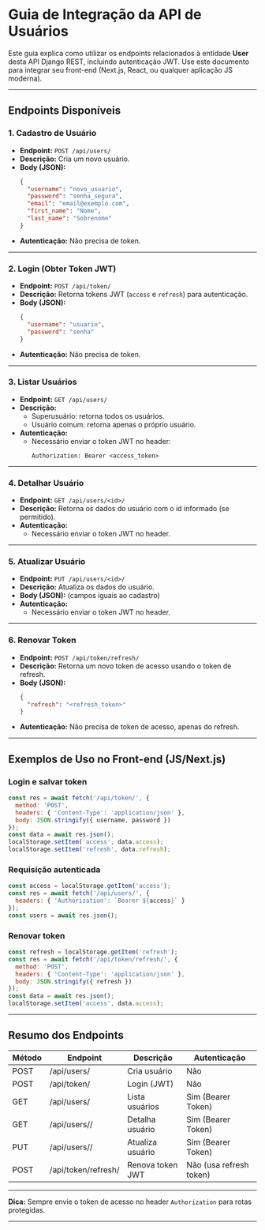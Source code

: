 # Guia de Integração da API de Usuários

Este guia explica como utilizar os endpoints relacionados à entidade **User** desta API Django REST, incluindo autenticação JWT. Use este documento para integrar seu front-end (Next.js, React, ou qualquer aplicação JS moderna).

---

## Endpoints Disponíveis

### 1. Cadastro de Usuário

- **Endpoint:** `POST /api/users/`
- **Descrição:** Cria um novo usuário.
- **Body (JSON):**
    ```json
    {
      "username": "novo_usuario",
      "password": "senha_segura",
      "email": "email@exemplo.com",
      "first_name": "Nome",
      "last_name": "Sobrenome"
    }
    ```
- **Autenticação:** Não precisa de token.

---

### 2. Login (Obter Token JWT)

- **Endpoint:** `POST /api/token/`
- **Descrição:** Retorna tokens JWT (`access` e `refresh`) para autenticação.
- **Body (JSON):**
    ```json
    {
      "username": "usuario",
      "password": "senha"
    }
    ```
- **Autenticação:** Não precisa de token.

---

### 3. Listar Usuários

- **Endpoint:** `GET /api/users/`
- **Descrição:**  
  - Superusuário: retorna todos os usuários.
  - Usuário comum: retorna apenas o próprio usuário.
- **Autenticação:**  
  - Necessário enviar o token JWT no header:
    ```
    Authorization: Bearer <access_token>
    ```

---

### 4. Detalhar Usuário

- **Endpoint:** `GET /api/users/<id>/`
- **Descrição:** Retorna os dados do usuário com o id informado (se permitido).
- **Autenticação:**  
  - Necessário enviar o token JWT no header.

---

### 5. Atualizar Usuário

- **Endpoint:** `PUT /api/users/<id>/`
- **Descrição:** Atualiza os dados do usuário.
- **Body (JSON):** (campos iguais ao cadastro)
- **Autenticação:**  
  - Necessário enviar o token JWT no header.

---

### 6. Renovar Token

- **Endpoint:** `POST /api/token/refresh/`
- **Descrição:** Retorna um novo token de acesso usando o token de refresh.
- **Body (JSON):**
    ```json
    {
      "refresh": "<refresh_token>"
    }
    ```
- **Autenticação:** Não precisa de token de acesso, apenas do refresh.

---

## Exemplos de Uso no Front-end (JS/Next.js)

### Login e salvar token

```js
const res = await fetch('/api/token/', {
  method: 'POST',
  headers: { 'Content-Type': 'application/json' },
  body: JSON.stringify({ username, password })
});
const data = await res.json();
localStorage.setItem('access', data.access);
localStorage.setItem('refresh', data.refresh);
```

### Requisição autenticada

```js
const access = localStorage.getItem('access');
const res = await fetch('/api/users/', {
  headers: { 'Authorization': `Bearer ${access}` }
});
const users = await res.json();
```

### Renovar token

```js
const refresh = localStorage.getItem('refresh');
const res = await fetch('/api/token/refresh/', {
  method: 'POST',
  headers: { 'Content-Type': 'application/json' },
  body: JSON.stringify({ refresh })
});
const data = await res.json();
localStorage.setItem('access', data.access);
```

---

## Resumo dos Endpoints

| Método | Endpoint                | Descrição                  | Autenticação             |
|--------|------------------------ |---------------------------|--------------------------|
| POST   | /api/users/             | Cria usuário               | Não                      |
| POST   | /api/token/             | Login (JWT)                | Não                      |
| GET    | /api/users/             | Lista usuários             | Sim (Bearer Token)       |
| GET    | /api/users/<id>/        | Detalha usuário            | Sim (Bearer Token)       |
| PUT    | /api/users/<id>/        | Atualiza usuário           | Sim (Bearer Token)       |
| POST   | /api/token/refresh/     | Renova token JWT           | Não (usa refresh token)  |

---

**Dica:** Sempre envie o token de acesso no header `Authorization` para rotas protegidas.

---
